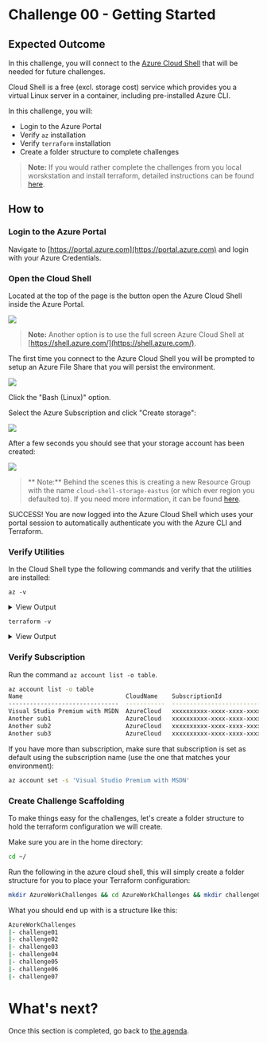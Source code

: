 Challenge 00 - Getting Started
=======

## Expected Outcome

In this challenge, you will connect to the [Azure Cloud Shell](https://azure.microsoft.com/en-us/features/cloud-shell/) that will be needed for future challenges.

Cloud Shell is a free (excl. storage cost) service which provides you a virtual Linux server in a container, including pre-installed Azure CLI.

In this challenge, you will:

- Login to the Azure Portal
- Verify `az` installation
- Verify `terraform` installation
- Create a folder structure to complete challenges

> **Note:** If you would rather complete the challenges from you local worskstation and install terraform, detailed instructions can be found [here](local.md).

## How to

### Login to the Azure Portal

Navigate to [https://portal.azure.com](https://portal.azure.com) and login with your Azure Credentials.

### Open the Cloud Shell

Located at the top of the page is the button open the Azure Cloud Shell inside the Azure Portal.

![](../../img/2018-05-28-12-25-01.png)

> **Note:** Another option is to use the full screen Azure Cloud Shell at [https://shell.azure.com/](https://shell.azure.com/).

The first time you connect to the Azure Cloud Shell you will be prompted to setup an Azure File Share that you will persist the environment.

![](../../img/2018-05-28-12-27-31.png)

Click the "Bash (Linux)" option.

Select the Azure Subscription and click "Create storage":

![](../../img/2018-05-28-12-29-06.png)

After a few seconds you should see that your storage account has been created:

![](../../img/2018-05-28-12-30-33.png)

>** Note:** Behind the scenes this is creating a new Resource Group with the name `cloud-shell-storage-eastus` (or which ever region you defaulted to). If you need more information, it can be found [here](https://docs.microsoft.com/en-us/azure/cloud-shell/persisting-shell-storage).

SUCCESS!
You are now logged into the Azure Cloud Shell which uses your portal session to automatically authenticate you with the Azure CLI and Terraform.

### Verify Utilities

In the Cloud Shell type the following commands and verify that the utilities are installed:

`az -v`

<details><summary>View Output</summary>
<p>

```sh
$ az -v
azure-cli                         2.0.76

command-modules-nspkg              2.0.3
core                              2.0.76
nspkg                              3.0.4
telemetry                          1.0.4

Python location '/opt/az/bin/python3'
Extensions directory '/home/lanicola/.azure/cliextensions'

Python (Linux) 3.6.5 (default, Oct 30 2019, 06:32:16)
[GCC 5.4.0 20160609]

Legal docs and information: aka.ms/AzureCliLegal


Your CLI is up-to-date.
```
</p>
</details>

`terraform -v`

<details><summary>View Output</summary>
<p>

```sh
$ terraform -v
Terraform v0.12.12

Your version of Terraform is out of date! The latest version
is 0.12.16. You can update by downloading from www.terraform.io/downloads.html
```

</p>
</details>

### Verify Subscription

Run the command `az account list -o table`.

```sh
az account list -o table
Name                             CloudName    SubscriptionId                        State    IsDefault
-------------------------------  -----------  ------------------------------------  -------  -----------
Visual Studio Premium with MSDN  AzureCloud   xxxxxxxxxx-xxxx-xxxx-xxxx-xxxxxxxxxx  Enabled  True
Another sub1                     AzureCloud   xxxxxxxxxx-xxxx-xxxx-xxxx-xxxxxxxxxx  Enabled  False
Another sub2                     AzureCloud   xxxxxxxxxx-xxxx-xxxx-xxxx-xxxxxxxxxx  Enabled  False
Another sub3                     AzureCloud   xxxxxxxxxx-xxxx-xxxx-xxxx-xxxxxxxxxx  Enabled  False
```

If you have more than subscription, make sure that subscription is set as default using the subscription name (use the one that matches your environment):

```sh
az account set -s 'Visual Studio Premium with MSDN'
```

### Create Challenge Scaffolding

To make things easy for the challenges, let's create a folder structure to hold the terraform configuration we will create.

Make sure you are in the home directory:

```sh
cd ~/
```

Run the following in the azure cloud shell, this will simply create a folder structure for you to place your Terraform configuration:

```sh
mkdir AzureWorkChallenges && cd AzureWorkChallenges && mkdir challenge01 && mkdir challenge02 && mkdir challenge03 && mkdir challenge04 && mkdir challenge05 && mkdir challenge06 && mkdir challenge07
```

What you should end up with is a structure like this:

```sh
AzureWorkChallenges
|- challenge01
|- challenge02
|- challenge03
|- challenge04
|- challenge05
|- challenge06
|- challenge07
```
What's next?
==============

Once this section is completed, go back to [the agenda](../../README.md).